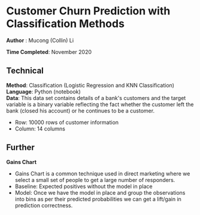 # Customer Churn Prediction with Classification Methods


**Author** : Mucong (Collin) Li

**Time Completed**: November 2020 


## Technical
**Method**: Classification (Logistic Regression and KNN Classification)     
**Language**: Python (notebook)        
**Data**: 
This data set contains details of a bank's customers and the target variable is a binary variable reflecting the fact whether the customer left the bank (closed his account) or he continues to be a customer.

 - Row: 10000 rows of customer information
 - Column: 14 columns

## Further

**Gains Chart**
- Gains Chart is a common technique used in direct marketing where we select a small set of people to get a large number of responders.
- Baseline: Expected positives without the model in place
- Model: Once we have the model in place and group the observations into bins as per their predicted probabilities we can get a lift/gain in prediction correctness.
